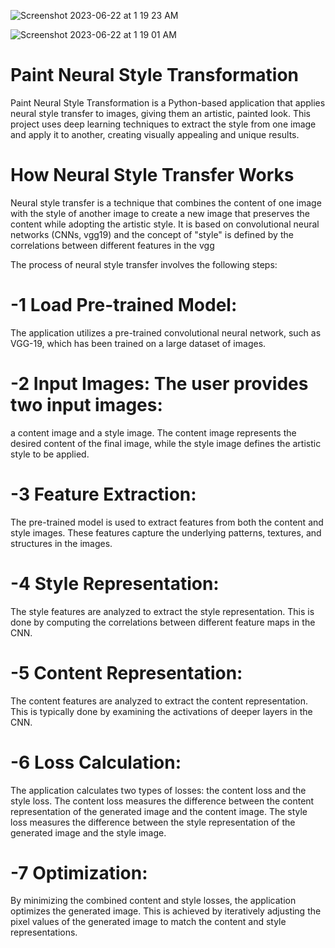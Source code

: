 
![Screenshot 2023-06-22 at 1 19 23 AM](https://github.com/sftSalman/NeuroART/assets/33355278/64da4a91-a098-44e3-99a0-e2570d5816db)

![Screenshot 2023-06-22 at 1 19 01 AM](https://github.com/sftSalman/NeuroART/assets/33355278/ef9e1a03-5d36-403b-ba7a-ed86cee748d4)


# Paint Neural Style Transformation
Paint Neural Style Transformation is a Python-based application that applies neural style transfer to images, giving them an artistic, painted look. This project uses deep learning techniques to extract the style from one image and apply it to another, creating visually appealing and unique results.


# How Neural Style Transfer Works

Neural style transfer is a technique that combines the content of one image with the style of another image to create a new image that preserves the content while adopting the artistic style. It is based on convolutional neural networks (CNNs, vgg19) and the concept of "style" is defined by the correlations between different features in the vgg 


The process of neural style transfer involves the following steps:

# -1 Load Pre-trained Model:
 The application utilizes a pre-trained convolutional neural network, such as VGG-19, which has been trained on a large dataset of images.

# -2 Input Images: The user provides two input images:
 a content image and a style image. The content image represents the desired content of the final image, while the style image defines the artistic style to be applied.

# -3 Feature Extraction: 
The pre-trained model is used to extract features from both the content and style images. These features capture the underlying patterns, textures, and structures in the images.

# -4 Style Representation: 
The style features are analyzed to extract the style representation. This is done by computing the correlations between different feature maps in the CNN.

# -5 Content Representation:
 The content features are analyzed to extract the content representation. This is typically done by examining the activations of deeper layers in the CNN.

# -6 Loss Calculation:
 The application calculates two types of losses: the content loss and the style loss. The content loss measures the difference between the content representation of the generated image and the content image. The style loss measures the difference between the style representation of the generated image and the style image.

# -7 Optimization: 
By minimizing the combined content and style losses, the application optimizes the generated image. This is achieved by iteratively adjusting the pixel values of the generated image to match the content and style representations.

